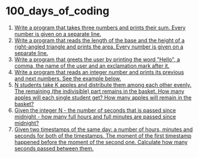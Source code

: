 # 100_days_of_coding

1) [Write a program that takes three numbers and prints their sum. Every number is given on a separate line.](day_001.md)
2) [Write a program that reads the length of the base and the height of a right-angled triangle and prints the area. Every number is given on a separate line.](day_002.md)
3) [Write a program that greets the user by printing the word "Hello", a comma, the name of the user and an exclamation mark after it.](day_003.md)
4) [Write a program that reads an integer number and prints its previous and next numbers. See the example below.](day_004.md)
5) [N students take K apples and distribute them among each other evenly. The remaining (the indivisible) part remains in the basket. How many apples will each single student get? How many apples will remain in the basket?](day_005.md)
6) [Given the integer N - the number of seconds that is passed since midnight - how many full hours and full minutes are passed since midnight?](day_006.md)
7) [Given two timestamps of the same day: a number of hours, minutes and seconds for both of the timestamps. The moment of the first timestamp happened before the moment of the second one. Calculate how many seconds passed between them.](day_007.md)
